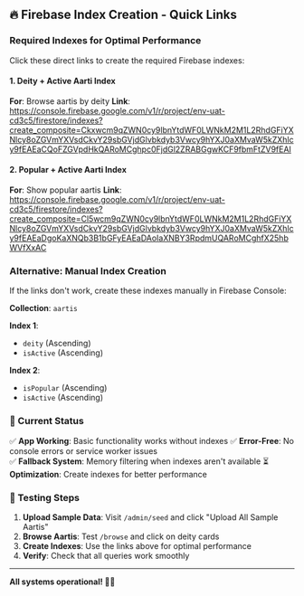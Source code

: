 ## 🔥 Firebase Index Creation - Quick Links

### **Required Indexes for Optimal Performance**

Click these direct links to create the required Firebase indexes:

#### **1. Deity + Active Aarti Index**
**For**: Browse aartis by deity
**Link**: https://console.firebase.google.com/v1/r/project/env-uat-cd3c5/firestore/indexes?create_composite=Ckxwcm9qZWN0cy9lbnYtdWF0LWNkM2M1L2RhdGFiYXNlcy8oZGVmYXVsdCkvY29sbGVjdGlvbkdyb3Vwcy9hYXJ0aXMvaW5kZXhlcy9fEAEaCQoFZGVpdHkQARoMCghpc0FjdGl2ZRABGgwKCF9fbmFtZV9fEAI

#### **2. Popular + Active Aarti Index**  
**For**: Show popular aartis
**Link**: https://console.firebase.google.com/v1/r/project/env-uat-cd3c5/firestore/indexes?create_composite=Cl5wcm9qZWN0cy9lbnYtdWF0LWNkM2M1L2RhdGFiYXNlcy8oZGVmYXVsdCkvY29sbGVjdGlvbkdyb3Vwcy9hYXJ0aXMvaW5kZXhlcy9fEAEaDgoKaXNQb3B1bGFyEAEaDAoIaXNBY3RpdmUQARoMCghfX25hbWVfXxAC

### **Alternative: Manual Index Creation**

If the links don't work, create these indexes manually in Firebase Console:

**Collection**: `aartis`

**Index 1**: 
- `deity` (Ascending)  
- `isActive` (Ascending)

**Index 2**:
- `isPopular` (Ascending)
- `isActive` (Ascending)

### **🎯 Current Status**

✅ **App Working**: Basic functionality works without indexes
✅ **Error-Free**: No console errors or service worker issues  
✅ **Fallback System**: Memory filtering when indexes aren't available
⏳ **Optimization**: Create indexes for better performance

### **📝 Testing Steps**

1. **Upload Sample Data**: Visit `/admin/seed` and click "Upload All Sample Aartis"
2. **Browse Aartis**: Test `/browse` and click on deity cards
3. **Create Indexes**: Use the links above for optimal performance
4. **Verify**: Check that all queries work smoothly

---
**All systems operational! 🎵✨**
